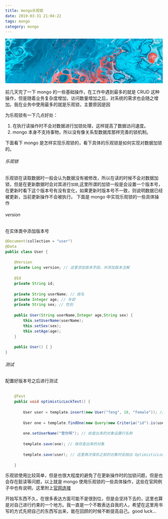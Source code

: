 ```yaml
---
title: mongo乐观锁
date: 2019-03-31 21:04:22
tags: mongo
category: mongo
---
```


![](mongo乐观锁/mongoLock.png)

前几天完了一下 mongo 的一些基础操作，在工作中遇到最多的就是 CRUD 这种操作，但是随着业务复杂度增加，访问数量增加之后，对系统的需求也会随之增加。我在业务中使用最多的就是乐观锁，主要原因是因

<!-- more -->
为乐观锁有一下几点好处：
1. 在执行读操作时不会对数据进行加锁处理，这样提高了数据访问速度。
2. mongo 本身不支持事物，所以没有像关系型数据库那样完善的锁机制。

下面看下 mongo 是怎样实现乐观锁的，看下具体的乐观锁是如何实现对数据加锁的。

###### 乐观锁
乐观锁在读取数据时一般会认为数据没有被修改，所以在读的时候不会对数据加锁，但是在更新数据时会对其进行`加锁`,这里所谓的加锁一般是会设置一个版本号，在更新时看下这个版本号有没有变化，如果更新时版本号不一致，则说明数据已经被更新，当前更新操作不会被执行。
下面是 mongo 中实现乐观锁的一些具体操作

###### version
在实体类中添加版本号
``` java
@Document(collection = "user")
@Data
public class User {

    @Version
    private Long version; // 这里添加版本字段，并添加版本注解

    @Id
    private String id;

    private String userName; // 姓名
    private Integer age; // 年龄
    private String sex; // 性别

    public User(String userName,Integer age,String sex) {
        this.setUserName(userName);
        this.setSex(sex);
        this.setAge(age);
    }

    public User() { }
}

```

###### 测试
配置好版本号之后进行测试

``` java

    @Test
    public void optimisticLockTest() {

        User user = template.insert(new User("feng", 18, "female")); // 插入一条记录

        User one = template.findOne(new Query(new Criteria("id").is(user.getId())), User.class); // 将插入的记录查出来

        one.setUserName("管你啊"); // 给查出来的对象设置行名称

        template.save(one); // 保存查出来的对象

        template.save(user); // 这里再次保存之前的对象时会抛出 OptimisticLockingFailureException 异常

    }

```
乐观锁使用比较简单，但是也很大程度的避免了在更新操作时的加锁问题，但是也会存在脏读等问题，以上就是 mongo 使用乐观锁的一些具体操作，这些在官网例子中也有说明，这里附上[官网连接](https://docs.spring.io/spring-data/mongodb/docs/current/reference/html/#mongo-template.optimistic-locking) 

开始写东西不久，在很多表达方面可能不是很到位，但是会坚持下去的，这里也算是对自己进行约束的一个地方。我一直是一个不敢表达自我的人，希望在这里用书写的方式先把自己的东西写出来，能在回顾的时候不断提高自己。good luck...


